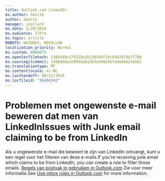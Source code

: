 ```yaml
---
title: Outlook.com LinkedIn
ms.author: daeite
author: daeite
manager: joallard
ms.date: 3/20/2019
ms.audience: ITPro
ms.topic: article
ROBOTS: NOINDEX, NOFOLLOW
localization_priority: Normal
ms.custom: 8000079
ms.openlocfilehash: 136b349c374518e2b130184f2dc64d1bf9a7f7b0
ms.sourcegitcommit: 1d98db8acb9959aba3b5e308a567ade6b62da56c
ms.translationtype: MT
ms.contentlocale: nl-NL
ms.lasthandoff: 08/22/2019
ms.locfileid: "36494342"
---
```

# <a name="issues-with-junk-email-claiming-to-be-from-linkedin"></a><span data-ttu-id="af402-102">Problemen met ongewenste e-mail beweren dat men van LinkedIn</span><span class="sxs-lookup"><span data-stu-id="af402-102">Issues with Junk email claiming to be from LinkedIn</span></span>

<span data-ttu-id="af402-103">Als u ongewenste e-mail die beweert te zijn van LinkedIn ontvangt, kunt u een regel voor het filteren van deze e-mails.</span><span class="sxs-lookup"><span data-stu-id="af402-103">If you're receiving junk email which claims to be from LinkedIn, you can create a rule to filter those emails.</span></span>
<span data-ttu-id="af402-104">[Regels van postvak in gebruiken in Outlook.com](https://aka.ms/OutlookComInboxRules) Zie voor meer informatie.</span><span class="sxs-lookup"><span data-stu-id="af402-104">See [Use inbox rules in Outlook.com](https://aka.ms/OutlookComInboxRules) for more information.</span></span>


